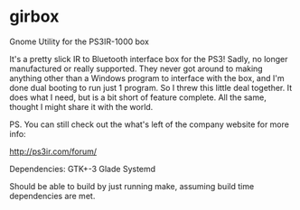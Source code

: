 # girbox
Gnome Utility for the PS3IR-1000 box

It's a pretty slick IR to Bluetooth interface box for the PS3! Sadly, no longer manufactured or really supported. They never got around to making anything other than a Windows program to interface with the box, and I'm done dual booting to run just 1 program. So I threw this little deal together. It does what I need, but is a bit short of feature complete. All the same, thought I might share it with the world. 

PS. You can still check out the what's left of the company website for more info: 

http://ps3ir.com/forum/



Dependencies:
GTK+-3
Glade
Systemd

Should be able to build by just running make, assuming build time dependencies are met.
